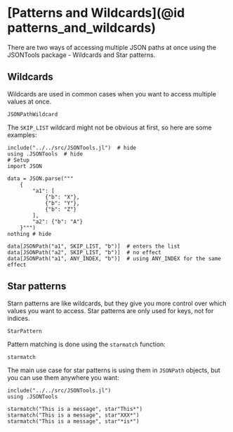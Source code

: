 # [Patterns and Wildcards](@id patterns_and_wildcards)

There are two ways of accessing multiple JSON paths at once using the JSONTools package - Wildcards and Star patterns.

## Wildcards

Wildcards are used in common cases when you want to access multiple values at once.

```@docs
JSONPathWildcard
```

The `SKIP_LIST` wildcard might not be obvious at first, so here are some examples:

```@example wildcards_example
include("../../src/JSONTools.jl")  # hide
using .JSONTools  # hide
# Setup
import JSON

data = JSON.parse("""
    {
        "a1": [
            {"b": "X"},
            {"b": "Y"},
            {"b": "Z"}
        ],
        "a2": {"b": "A"}
    }""")
nothing # hide
```

```@repl wildcards_example
data[JSONPath("a1", SKIP_LIST, "b")]  # enters the list
data[JSONPath("a2", SKIP_LIST, "b")]  # no effect
data[JSONPath("a1", ANY_INDEX, "b")]  # using ANY_INDEX for the same effect
```


## Star patterns

Starn patterns are like wildcards, but they give you more control over which values you want to access. Star patterns are only used for keys, not for indices.

```@docs
StarPattern
```

Pattern matching is done using the `starmatch` function:

```@docs
starmatch
```

The main use case for star patterns is using them in `JSONPath` objects, but you can use them anywhere you want:

```@setup starmatch_example
include("../../src/JSONTools.jl")
using .JSONTools
```

```@repl starmatch_example
starmatch("This is a message", star"This*")
starmatch("This is a message", star"XXX*")
starmatch("This is a message", star"*is*")
```